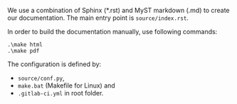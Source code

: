 We use a combination of Sphinx (*.rst)  and MyST markdown (.md) to create our documentation.
The main entry point is `source/index.rst`.

In order to build the documentation manually, use following commands:

```
.\make html
.\make pdf
```

The configuration is defined by:
* `source/conf.py`, 
* `make.bat` (Makefile for Linux) and 
* `.gitlab-ci.yml` in root folder.